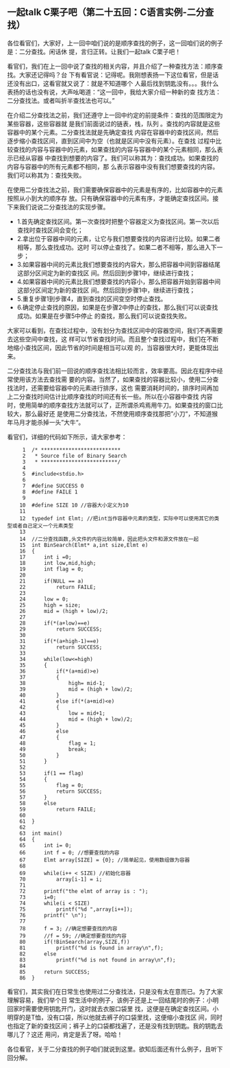 ## 一起talk C栗子吧（第二十五回：C语言实例-二分查找）

各位看官们，大家好，上一回中咱们说的是顺序查找的例子，这一回咱们说的例子是：二分查找。闲话休
提，言归正转。让我们一起talk C栗子吧！ 

看官们，我们在上一回中说了查找的相关内容，并且介绍了一种查找方法：顺序查找。大家还记得吗？台
下有看官说：记得呢。我刚想表扬一下这位看官，但是话还没有出口，这看官就又说了：就是不知道哪个
人最后找到钥匙没有。。。我什么表扬的话也没有说，大声吆喝道：“这一回中，我给大家介绍一种新的查
找方法：二分查找法。或者叫折半查找法也可以。”

在介绍二分查找法之前，我们还遵守上一回中约定的前提条件：查找的范围限定为某些容器，这些容器就
是我们前面说过的链表，栈，队列 。查找的内容就是这些容器中的某个元素。二分查找法就是先确定查找
内容在容器中的查找区间，然后逐步缩小查找区间，直到区间中为空（也就是区间中没有元素）。在查找
过程中比较查找的内容与容器中的元素，如果查找的内容与容器中的某个元素相同，那么表示已经从容器
中查找到想要的内容了。我们可以称其为：查找成功。如果查找的内容与容器中的所有元素都不相同，那
么表示容器中没有我们想要查找的内容。我们可以称其为：查找失败。

在使用二分查找法之前，我们需要确保容器中的元素是有序的，比如容器中的元素按照从小到大的顺序存
放。只有确保容器中的元素有序，才能确定查找区间。接下来我们说说二分查找法的实现步骤。
- 1.首先确定查找区间。第一次查找时把整个容器定义为查找区间。第一次以后查找时查找区间会变化；
- 2.拿出位于容器中间的元素，让它与我们想要查找的内容进行比较。如果二者相等，那么查找成功。这时
可以停止查找了。如果二者不相等，那么进入下一步；
- 3.如果容器中间的元素比我们想要查找的内容大，那么把容器中间到容器结尾这部分区间定为新的查找区
间。然后回到步骤1中，继续进行查找；
- 4.如果容器中间的元素比我们想要查找的内容小，那么把容器开始到容器中间这部分区间定为新的查找区
间。然后回到步骤1中，继续进行查找；
- 5.重复步骤1到步骤4，直到查找的区间变空时停止查找。
- 6.确定停止查找的原因，如果是在步骤2中停止的查找，那么我们可以说查找成功。如果是在步骤5中停止
的查找，那么我们可以说查找失败。

大家可以看到，在查找过程中，没有划分为查找区间中的容器空间，我们不再需要去这些空间中查找，这
样可以节省查找时间。而且整个查找过程中，我们在不断地缩小查找区间，因此节省的时间是相当可以观
的，当容器很大时，更能体现出来。

二分查找法与我们前一回说的顺序查找法相比较而言，效率要高。因此在程序中经常使用该方法去查找需
要的内容。当然了，如果查找的容器比较小，使用二分查找法时，还需要给容器中的元素进行排序，这也
需要消耗时间的，排序时间再加上二分查找时间估计比顺序查找的时间还有长一些。所以在小容器中查找
内容时，使用简单的顺序查找方法就可以了，正所谓杀鸡焉用牛刀。如果查找的窗口比较大，那么最好还
是使用二分查找法，不然使用顺序查找那把”小刀“，不知道猴年马月才能杀掉一头”大牛“。

看官们，详细的代码如下所示，请大家参考：
```
     1	/* **************************
     2	 * Source file of Binary Search
     3	 * *************************/
     4	
     5	#include<stdio.h>
     6	
     7	#define SUCCESS 0
     8	#define FAILE 1
     9	
    10	#define SIZE 10 //容器大小定义为10
    11	
    12	typedef int Elmt; //把int当作容器中元素的类型，实际中可以使用其它的类型或者自己定义一个元素类型
    13	
    14	//二分查找函数,头文件的内容比较简单，因此把头文件和源文件放在一起
    15	int BinSearch(Elmt* a,int size,Elmt e)
    16	{
    17		int i =0;
    18		int low,mid,high;
    19		int flag = 0;
    20	
    21		if(NULL == a)
    22			return FAILE;
    23	
    24		low = 0;
    25		high = size;
    26		mid = (high + low)/2;
    27	
    28		if(*(a+low)==e)
    29			return SUCCESS;
    30	
    31		if(*(a+high-1)==e)
    32			return SUCCESS;
    33	
    34		while(low<=high)
    35		{
    36			if(*(a+mid)>e)
    37			{
    38				high= mid-1;
    39				mid = (high + low)/2;
    40			}
    41			else if(*(a+mid)<e)
    42			{
    43				low = mid+1;
    44				mid = (high + low)/2;
    45			}
    46			else
    47			{
    48				flag = 1;
    49				break;
    50			}
    51		}
    52	
    53		if(1 == flag)
    54		{
    55			flag = 0;
    56			return SUCCESS;
    57		}
    58		else
    59			return FAILE;
    60	
    61	}
    62	
    63	int main()
    64	{
    65		int i= 0;
    66		int f = 0; //想要查找的内容
    67		Elmt array[SIZE] = {0}; //简单起见，使用数组做为容器
    68	
    69		while(i++ < SIZE) //初始化容器
    70			array[i-1] = i;
    71	
    72		printf("the elmt of array is : ");
    73		i=0;
    74		while(i < SIZE)
    75			printf("%d ",array[i++]);
    76		printf(" \n");
    77	
    78		f = 3; //确定想要查找的内容
    79		//f = 59; //确定想要查找的内容
    80		if(!BinSearch(array,SIZE,f))
    81			printf("%d is found in array\n",f);
    82		else
    83			printf("%d is not found in array\n",f);
    84	
    85		return SUCCESS;
    86	}
```
看官们，其实我们在日常生也使用过二分查找法，只是没有太在意而已。为了大家理解容易，我们举个日
常生活中的例子，该例子还是上一回结尾时的例子：小明回家时需要使用钥匙开门，这时就去衣服口袋里
找，这便是在确定查找区间。小明穿的是T恤，没有口袋，所以他就去裤子的口袋里找，这便缩小查找区
间，同时也指定了新的查找区间；裤子上的口袋都找遍了，还是没有找到钥匙。我的钥匙去哪儿了？这还
用问，肯定是丢了呀。哈哈！

各位看官，关于二分查找的例子咱们就说到这里。欲知后面还有什么例子，且听下回分解。
